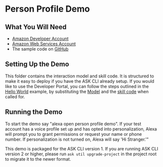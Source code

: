 # Person Profile Demo

## What You Will Need
*  [Amazon Developer Account](http://developer.amazon.com/alexa)
*  [Amazon Web Services Account](http://aws.amazon.com/)
*  The sample code on [GitHub](https://github.com/alexa/alexa-cookbook/tree/master/feature-demos/skill-demo-person-profile/)

## Setting Up the Demo
This folder contains the interaction model and skill code.  It is structured to make it easy to deploy if you have the ASK CLI already setup.  If you would like to use the Developer Portal, you can follow the steps outlined in the [Hello World](https://github.com/alexa/skill-sample-nodejs-hello-world) example, by substituting the [Model](./models/en-US.json) and the [skill code](./lambda/custom/index.js) when called for.

## Running the Demo
To start the demo say "alexa open person profile demo". If your test account has a voice profile set up and has opted into personalization, Alexa will prompt you to grant permissions or request your name or phone number. If personalization is not turned on, Alexa will say 'Hi Stranger.'" 

This demo is packaged for the ASK CLI version 1. If you are running ASK CLI version 2 or higher, please run `ask util upgrade-project` in the project root to migrate it to the newer format.